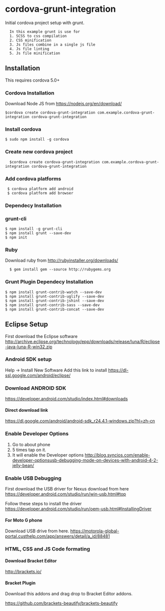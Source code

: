 # cordova-grunt-integration

Initial cordova project setup with grunt.

      In this example grunt is use for 
      1. SCSS to css compilation
      2. CSS minification
      3. Js files combine in a single js file
      4. Js file linting
      5. Js file minification

## Installation

This requires cordova 5.0+

### Cordova Installation

   Download Node JS from https://nodejs.org/en/download/

    $cordova create cordova-grunt-integration com.example.cordova-grunt-integration cordova-grunt-integration

### Install cordova
    $ sudo npm install -g cordova

### Create new cordova project

      $cordova create cordova-grunt-integration com.example.cordova-grunt-integration cordova-grunt-integration

### Add cordova platforms

     $ cordova platform add android
     $ cordova platform add browser


### Dependecy Installation

### grunt-cli
    $ npm install -g grunt-cli
    $ npm install grunt --save-dev
    $ npm init
    
### Ruby 
  Download ruby from http://rubyinstaller.org/downloads/

      $ gem install gem --source http://rubygems.org

### Grunt Plugin Dependecy Installation

    $ npm install grunt-contrib-watch --save-dev
    $ npm install grunt-contrib-uglify --save-dev
    $ npm install grunt-contrib-jshint --save-dev
    $ npm install grunt-contrib-sass --save-dev
    $ npm install grunt-contrib-concat --save-dev

## Eclipse Setup
First download the Eclipse software
http://archive.eclipse.org/technology/epp/downloads/release/luna/R/eclipse-java-luna-R-win32.zip

### Android SDK setup 
Help -> Install New Software
Add this link to install
https://dl-ssl.google.com/android/eclipse/


### Download ANDROID SDK

https://developer.android.com/studio/index.html#downloads

#### Direct download link
https://dl.google.com/android/android-sdk_r24.4.1-windows.zip?hl=zh-cn

### Enable Developer Options
1. Go to about phone
2. 5 times tap on it.
3. It will enable the Developer options
http://blog.syncios.com/enable-developer-optionsusb-debugging-mode-on-devices-with-android-4-2-jelly-bean/



### Enable USB Debugging



First download the USB driver for Nexus download from here
https://developer.android.com/studio/run/win-usb.html#top

Follow these steps to install the driver
https://developer.android.com/studio/run/oem-usb.html#InstallingDriver

#### For Moto G phone
Download USB drive from here.
https://motorola-global-portal.custhelp.com/app/answers/detail/a_id/88481



### HTML, CSS and JS Code formating
#### Download Bracket Editor
http://brackets.io/

#### Bracket Plugin
Download this addons and drag drop to Bracket Editor addons.

https://github.com/brackets-beautify/brackets-beautify


